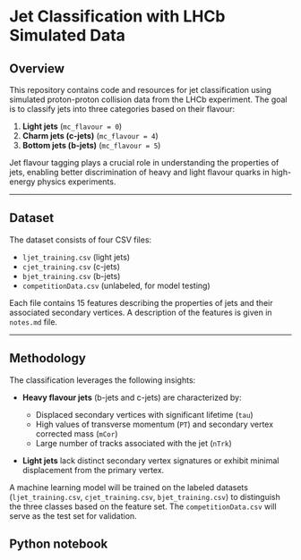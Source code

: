 # Jet Classification with LHCb Simulated Data

## Overview

This repository contains code and resources for jet classification using simulated proton-proton collision data from the LHCb experiment. The goal is to classify jets into three categories based on their flavour:

1. **Light jets** (`mc_flavour = 0`)
2. **Charm jets (c-jets)** (`mc_flavour = 4`)
3. **Bottom jets (b-jets)** (`mc_flavour = 5`)

Jet flavour tagging plays a crucial role in understanding the properties of jets, enabling better discrimination of heavy and light flavour quarks in high-energy physics experiments.

---

## Dataset

The dataset consists of four CSV files: 

- `ljet_training.csv` (light jets)
- `cjet_training.csv` (c-jets)
- `bjet_training.csv` (b-jets)
- `competitionData.csv` (unlabeled, for model testing)

Each file contains 15 features describing the properties of jets and their associated secondary vertices. A description of the features is given in `notes.md` file.

---

## Methodology

The classification leverages the following insights:

- **Heavy flavour jets** (b-jets and c-jets) are characterized by:
  - Displaced secondary vertices with significant lifetime (`tau`)
  - High values of transverse momentum (`PT`) and secondary vertex corrected mass (`mCor`)
  - Large number of tracks associated with the jet (`nTrk`)

- **Light jets** lack distinct secondary vertex signatures or exhibit minimal displacement from the primary vertex.

A machine learning model will be trained on the labeled datasets (`ljet_training.csv`, `cjet_training.csv`, `bjet_training.csv`) to distinguish the three classes based on the feature set. The `competitionData.csv` will serve as the test set for validation.

## Python notebook
